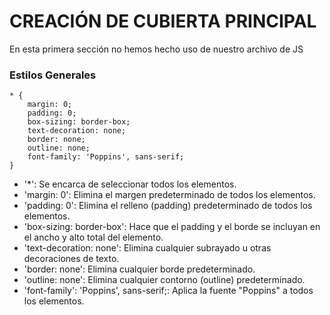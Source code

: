 # CREACIÓN DE CUBIERTA PRINCIPAL

En esta primera sección no hemos hecho uso de nuestro archivo de JS

### Estilos Generales

```
* {
    margin: 0;
    padding: 0;
    box-sizing: border-box;
    text-decoration: none;
    border: none;
    outline: none;
    font-family: 'Poppins', sans-serif;
}
```

- '*': Se encarca de seleccionar todos los elementos.
- 'margin: 0':  Elimina el margen predeterminado de todos los elementos.
- 'padding: 0': Elimina el relleno (padding) predeterminado de todos los elementos.
- 'box-sizing: border-box': Hace que el padding y el borde se incluyan en el ancho y alto total del elemento.
- 'text-decoration: none': Elimina cualquier subrayado u otras decoraciones de texto.
- 'border: none': Elimina cualquier borde predeterminado.
- 'outline: none': Elimina cualquier contorno (outline) predeterminado.
- 'font-family': 'Poppins', sans-serif;: Aplica la fuente "Poppins" a todos los elementos.
